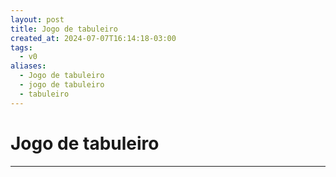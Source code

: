 ```yaml
---
layout: post
title: Jogo de tabuleiro
created_at: 2024-07-07T16:14:18-03:00
tags:
  - v0
aliases:
  - Jogo de tabuleiro
  - jogo de tabuleiro
  - tabuleiro
---
```

# Jogo de tabuleiro
----

